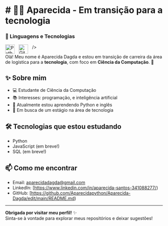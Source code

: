 # # 👩‍💻 Aparecida - Em transição para a tecnologia


### 🤖 Linguagens e Tecnologias

/>
<img 
    align="left" 
    alt="Python"
    title="Python" 
    width="30px" 
    style="padding-right: 10px;" 
    src="https://cdn.jsdelivr.net/gh/devicons/devicon@latest/icons/typescript/typescript-original.svg" 
/>
<img 
    align="left" 
    alt="Git" 
    title="Git"
    width="30px" 
    style="padding-right: 10px;" 
    src="https://cdn.jsdelivr.net/gh/devicons/devicon@latest/icons/git/git-original.svg" 
/>



Olá! Meu nome é Aparecida Dagda e estou em transição de carreira da área de logística para a **tecnologia**, com foco em **Ciência da Computação**. 🚀

## ✨ Sobre mim

- 💻 Estudante de Ciência da Computação
- 📚 Interesses: programação, e inteligência artificial
- 🌱 Atualmente estou aprendendo Python e inglês
- 🎯 Em busca de um estágio na área de tecnologia

## 🛠️ Tecnologias que estou estudando

- Python
- JavaScript (em breve!)
- SQL (em breve!)

## 📫 Como me encontrar

- Email: aparecidadagda@gmail.com
- LinkedIn: [https://www.linkedin.com/in/aparecida-santos-341088277/)  
- GitHub: [https://github.com/Aparecidapython/Aparecida-Dagda/edit/main/README.md)

---

**Obrigada por visitar meu perfil!** ✨  
Sinta-se à vontade para explorar meus repositórios e deixar sugestões!

 
  
  
